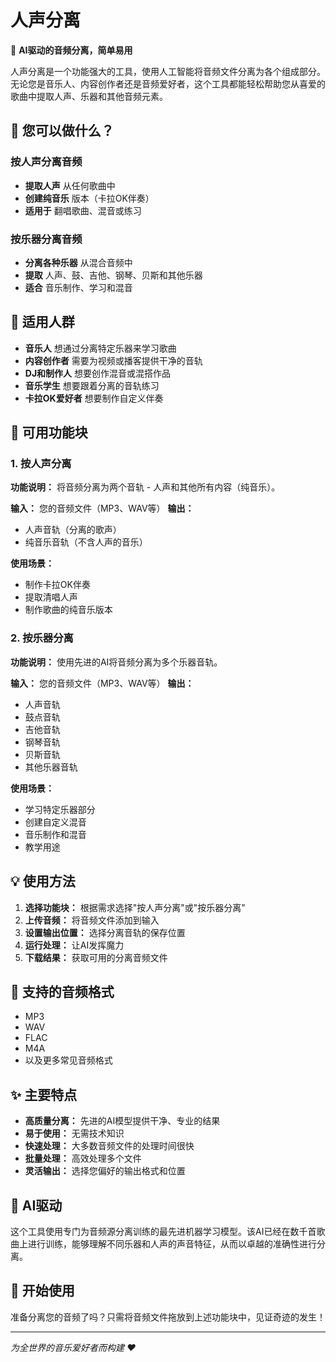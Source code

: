 # 人声分离

🎵 **AI驱动的音频分离，简单易用**

人声分离是一个功能强大的工具，使用人工智能将音频文件分离为各个组成部分。无论您是音乐人、内容创作者还是音频爱好者，这个工具都能轻松帮助您从喜爱的歌曲中提取人声、乐器和其他音频元素。

## 🚀 您可以做什么？

### 按人声分离音频
- **提取人声** 从任何歌曲中
- **创建纯音乐** 版本（卡拉OK伴奏）
- **适用于** 翻唱歌曲、混音或练习

### 按乐器分离音频
- **分离各种乐器** 从混合音频中
- **提取** 人声、鼓、吉他、钢琴、贝斯和其他乐器
- **适合** 音乐制作、学习和混音

## 🎯 适用人群

- **音乐人** 想通过分离特定乐器来学习歌曲
- **内容创作者** 需要为视频或播客提供干净的音轨
- **DJ和制作人** 想要创作混音或混搭作品
- **音乐学生** 想要跟着分离的音轨练习
- **卡拉OK爱好者** 想要制作自定义伴奏

## 🧩 可用功能块

### 1. 按人声分离
**功能说明：** 将音频分离为两个音轨 - 人声和其他所有内容（纯音乐）。

**输入：** 您的音频文件（MP3、WAV等）
**输出：**
- 人声音轨（分离的歌声）
- 纯音乐音轨（不含人声的音乐）

**使用场景：**
- 制作卡拉OK伴奏
- 提取清唱人声
- 制作歌曲的纯音乐版本

### 2. 按乐器分离
**功能说明：** 使用先进的AI将音频分离为多个乐器音轨。

**输入：** 您的音频文件（MP3、WAV等）
**输出：**
- 人声音轨
- 鼓点音轨
- 吉他音轨
- 钢琴音轨
- 贝斯音轨
- 其他乐器音轨

**使用场景：**
- 学习特定乐器部分
- 创建自定义混音
- 音乐制作和混音
- 教学用途

## 💡 使用方法

1. **选择功能块：** 根据需求选择"按人声分离"或"按乐器分离"
2. **上传音频：** 将音频文件添加到输入
3. **设置输出位置：** 选择分离音轨的保存位置
4. **运行处理：** 让AI发挥魔力
5. **下载结果：** 获取可用的分离音频文件

## 🎼 支持的音频格式

- MP3
- WAV
- FLAC
- M4A
- 以及更多常见音频格式

## ✨ 主要特点

- **高质量分离：** 先进的AI模型提供干净、专业的结果
- **易于使用：** 无需技术知识
- **快速处理：** 大多数音频文件的处理时间很快
- **批量处理：** 高效处理多个文件
- **灵活输出：** 选择您偏好的输出格式和位置

## 🤖 AI驱动

这个工具使用专门为音频源分离训练的最先进机器学习模型。该AI已经在数千首歌曲上进行训练，能够理解不同乐器和人声的声音特征，从而以卓越的准确性进行分离。

## 🎵 开始使用

准备分离您的音频了吗？只需将音频文件拖放到上述功能块中，见证奇迹的发生！

---

*为全世界的音乐爱好者而构建 ❤️*
